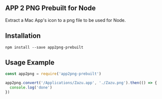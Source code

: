 ## APP 2 PNG Prebuilt for Node

Extract a Mac App's icon to a png file to be used for Node.

## Installation

~~~
npm install --save app2png-prebuilt
~~~

## Usage Example

~~~ javascript
const app2png = require('app2png-prebuilt')

app2png.convert('/Applications/Zazu.app', './Zazu.png').then(() => {
  console.log('done')
})
~~~
